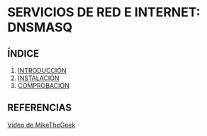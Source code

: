 # SERVICIOS DE RED E INTERNET: DNSMASQ
## ÍNDICE
1. [INTRODUCCIÓN](https://github.com/sergiolaguens/dnsmasq/blob/main/INTRODUCCION.md)
2. [INSTALACIÓN](https://github.com/sergiolaguens/dnsmasq/blob/main/INSTALACION.md)
3. [COMPROBACIÓN](https://github.com/sergiolaguens/dnsmasq/blob/main/COMPROBACION.md)
## REFERENCIAS
[Video de MikeTheGeek](https://www.youtube.com/watch?v=FJgJKp95lyE)
